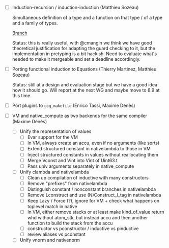 - [ ] Induction-recursion / induction-induction (Matthieu Sozeau)

  Simultaneous definition of a type and a function on that type / of a type and
  a family of types.

  [Branch](https://github.com/mattam82/coq/tree/IR)
  
  Status: this is really useful, with @cmangin we think we have good theoretical justification
  for adapting the guard checking to it, but the implementation in pretyping is a bit hackish.
  Need to evaluate what's needed to make it mergeable and set a deadline accordingly.

- [ ] Porting functional induction to Equations (Thierry Martinez, Matthieu Sozeau)

  Status: still at a design and evaluation stage but we have a good idea how it 
  should go. Will report at the next WG and maybe move to 8.9 at this time.

- [ ] Port plugins to `coq_makefile` (Enrico Tassi, Maxime Dénès)

- [ ] VM and native_compute as two backends for the same compiler (Maxime Dénès)
  - [ ] Unify the representation of values
    - [ ] Evar support for the VM
    - [ ] In VM, always create an accu, even if no arguments (like sorts)
    - [ ] Extend structured constant in nativelambda to those in VM
    - [ ] Inject structured constants in values without reallocating them
    - [ ] Merge Vconst and Vint into Vint of Uint63.t
    - [ ] Pass univ arguments separately in native_compute
  - [ ] Unify clambda and nativelambda
    - [ ] Clean up compilation of inductive with many constructors
    - [ ] Remove "prefixes" from nativelambda
    - [ ] Distinguish constant / nonconstant branches in nativelambda
    - [ ] Remove Lconstruct and use (N)Construct_I_tag in nativelambda
    - [ ] Keep Lazy / Force (?), ignore for VM + check what happens on toplevel match in native
    - [ ] In VM, either remove stacks or at least make kind_of_value return whd without atom_stk, but instead accu and then another function to build the stack from the accu
    - [ ] constructor vs pconstructor / inductive vs pinductive
    - [ ] review aliases vs pconstant
  - [ ] Unify vnorm and nativenorm
